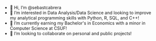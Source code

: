 - 👋 Hi, I’m @sebastcabrera
- 👀 I’m interested in Data Analysis/Data Science and looking to improve my analytical programming skills with Python, R, SQL, and C++!
- 🌱 I’m currently earning my Bachelor's in Economics with a minor in Computer Science at CSUF!
- 💞️ I’m looking to collaborate on personal and public projects!

<!---
sebastcabrera/sebastcabrera is a ✨ special ✨ repository because its `README.md` (this file) appears on your GitHub profile.
You can click the Preview link to take a look at your changes.
--->
